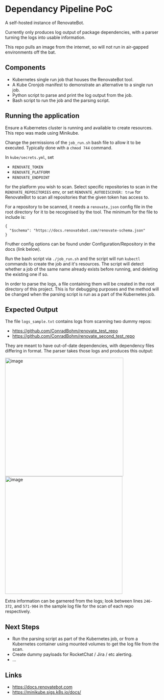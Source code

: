 # Dependancy Pipeline PoC

A self-hosted instance of RenovateBot.

Currently only produces log output of package dependencies, with a parser turning the logs into usable information.

This repo pulls an image from the internet, so will not run in air-gapped environments off the bat.

## Components
- Kubernetes single run job that houses the RenovateBot tool.
- A Kube Cronjob manifest to demonstrate an alternative to a single run job.
- Python script to parse and print the log output from the job.
- Bash script to run the job and the parsing script.

## Running the application
Ensure a Kubernetes cluster is running and available to create resources. This repo was made using Minikube.

Change the permissions of the `job_run.sh` bash file to allow it to be executed. Typically done with a `chmod 744` command.

In `kube/secrets.yml`, set 
- `RENOVATE_TOKEN` 
- `RENOVATE_PLATFORM` 
- `RENOVATE_ENDPOINT` 

for the platform you wish to scan. Select specific repositories to scan in the `RENOVATE_REPOSITORIES` env, or set `RENOVATE_AUTODISCOVER: true` for RenovateBot to scan all repositories that the given token has access to.

For a repository to be scanned, it needs a `renovate,json` config file in the root directory for it to be recognised by the 
tool. The minimum for the file to include is:
```
{
  "$schema": "https://docs.renovatebot.com/renovate-schema.json"
}
```
Fruther config options can be found under Configuration/Repository in the docs (link below).

Run the bash script via `./job_run.sh` and the script will run `kubectl` commands to create the job and it's resources. The
script will detect whether a job of the same name already exists before running, and deleting the existing one if so. 

In order to parse the logs, a file containing them will be created in the root directory of this project. This is for debugging 
purposes and the method will be changed when the parsing script is run as a part of the Kubernetes job.

## Expected Output
The file `logs_sample.txt` contains logs from scanning two dummy repos:
- https://github.com/ConradBohm/renovate_test_repo
- https://github.com/ConradBohm/renovate_second_test_repo

They are meant to have out-of-date dependencies, with dependency files differing in format. The parser takes those logs and produces this output:

<img width="386" alt="image" src="https://github.com/ConradBohm/dependancy_pipeline_pof/assets/37579805/0835d56c-d0b7-458a-bd95-07ddd0c5437c">
<img width="383" alt="image" src="https://github.com/ConradBohm/dependancy_pipeline_pof/assets/37579805/5039fcc4-003d-407c-beab-3fdcfaabc8e4">

Extra information can be garnered from the logs; look between lines `246-372`, and `571-904` in the sample log file for the scan of each repo respectively.

## Next Steps
- Run the parsing script as part of the Kubernetes job, or from a Kubernetes container using mounted volumes to get the log file from the scan.
- Create dummy payloads for RocketChat / Jira / etc alerting.
- ...

## Links
- https://docs.renovatebot.com
- https://minikube.sigs.k8s.io/docs/
